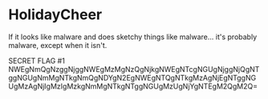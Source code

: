 # HolidayCheer
If it looks like malware and does sketchy things like malware... it's probably malware, except when it isn't. 

SECRET FLAG #1
NWEgNmQgNzggNjggNWEgMzMgNzQgNjkgNWEgNTcgNGUgNjggNjQgNTggNGUgNmMgNTkgNmQgNDYgN2EgNWEgNTQgNTkgMzAgNjEgNTggNGUgMzAgNjIgMzIgMzkgNmMgNTkgNTggNGUgMzUgNjYgNTEgM2QgM2Q=
<meta name="google-site-verification" content="Y3o_GozOzQCVtdlphn9kEG2aBnZOgaVXxXLNzCrX_7U" />
